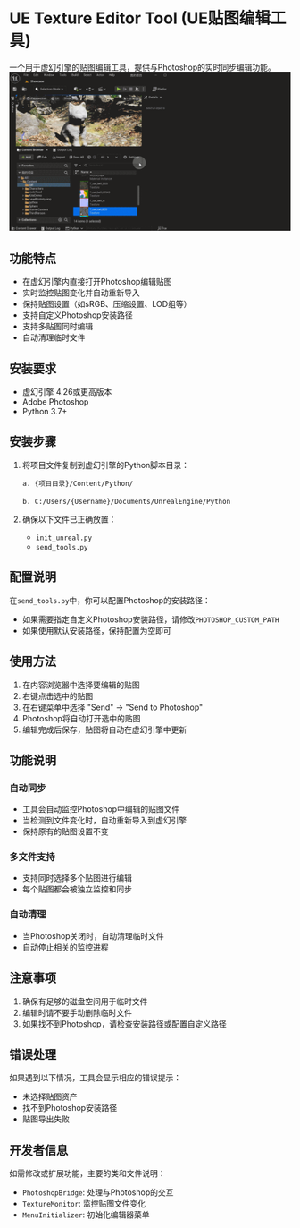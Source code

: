 # UE Texture Editor Tool (UE贴图编辑工具)

一个用于虚幻引擎的贴图编辑工具，提供与Photoshop的实时同步编辑功能。
<img src="image/1.gif" width="600" alt="示例图片"></br>

## 功能特点

- 在虚幻引擎内直接打开Photoshop编辑贴图
- 实时监控贴图变化并自动重新导入
- 保持贴图设置（如sRGB、压缩设置、LOD组等）
- 支持自定义Photoshop安装路径
- 支持多贴图同时编辑
- 自动清理临时文件

## 安装要求

- 虚幻引擎 4.26或更高版本
- Adobe Photoshop
- Python 3.7+

## 安装步骤

1. 将项目文件复制到虚幻引擎的Python脚本目录：
   ```
   a. {项目目录}/Content/Python/

   b. C:/Users/{Username}/Documents/UnrealEngine/Python
   ```

2. 确保以下文件已正确放置：
   - `init_unreal.py`
   - `send_tools.py`

## 配置说明

在`send_tools.py`中，你可以配置Photoshop的安装路径：
- 如果需要指定自定义Photoshop安装路径，请修改`PHOTOSHOP_CUSTOM_PATH`
- 如果使用默认安装路径，保持配置为空即可

## 使用方法

1. 在内容浏览器中选择要编辑的贴图
2. 右键点击选中的贴图
3. 在右键菜单中选择 "Send" -> "Send to Photoshop"
4. Photoshop将自动打开选中的贴图
5. 编辑完成后保存，贴图将自动在虚幻引擎中更新

## 功能说明

### 自动同步
- 工具会自动监控Photoshop中编辑的贴图文件
- 当检测到文件变化时，自动重新导入到虚幻引擎
- 保持原有的贴图设置不变

### 多文件支持
- 支持同时选择多个贴图进行编辑
- 每个贴图都会被独立监控和同步

### 自动清理
- 当Photoshop关闭时，自动清理临时文件
- 自动停止相关的监控进程

## 注意事项

1. 确保有足够的磁盘空间用于临时文件
2. 编辑时请不要手动删除临时文件
3. 如果找不到Photoshop，请检查安装路径或配置自定义路径

## 错误处理

如果遇到以下情况，工具会显示相应的错误提示：
- 未选择贴图资产
- 找不到Photoshop安装路径
- 贴图导出失败

## 开发者信息

如需修改或扩展功能，主要的类和文件说明：

- `PhotoshopBridge`: 处理与Photoshop的交互
- `TextureMonitor`: 监控贴图文件变化
- `MenuInitializer`: 初始化编辑器菜单
